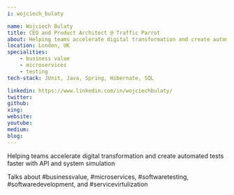 ```yaml
---
i: wojciech_bulaty

name: Wojciech Bulaty
title: CEO and Product Architect @ Traffic Parrot
about: Helping teams accelerate digital transformation and create automated tests faster with API and system simulation
location: London, UK
specialities:
    - business value
    - microservices
    - testing
tech-stack: JUnit, Java, Spring, Hibernate, SQL

linkedin: https://www.linkedin.com/in/wojciechbulaty/
twitter: 
github: 
xing: 
website: 
youtube: 
medium: 
blog: 
---
```


Helping teams accelerate digital transformation and create automated tests faster with API and system simulation


Talks about #businessvalue, #microservices, #softwaretesting, #softwaredevelopment, and #servicevirtulization
